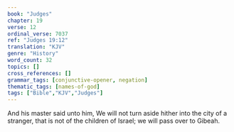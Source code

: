 ```yaml
---
book: "Judges"
chapter: 19
verse: 12
ordinal_verse: 7037
ref: "Judges 19:12"
translation: "KJV"
genre: "History"
word_count: 32
topics: []
cross_references: []
grammar_tags: [conjunctive-opener, negation]
thematic_tags: [names-of-god]
tags: ["Bible","KJV","Judges"]
---
```

And his master said unto him, We will not turn aside hither into the city of a stranger, that is not of the children of Israel; we will pass over to Gibeah.
